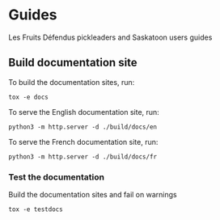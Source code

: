 # Guides
Les Fruits Défendus pickleaders and Saskatoon users guides


## Build documentation site

To build the documentation sites, run:

```
tox -e docs
```

To serve the English documentation site, run:
```
python3 -m http.server -d ./build/docs/en
```

To serve the French documentation site, run:
```
python3 -m http.server -d ./build/docs/fr
```

### Test the documentation

Build the documentation sites and fail on warnings

```
tox -e testdocs
```

